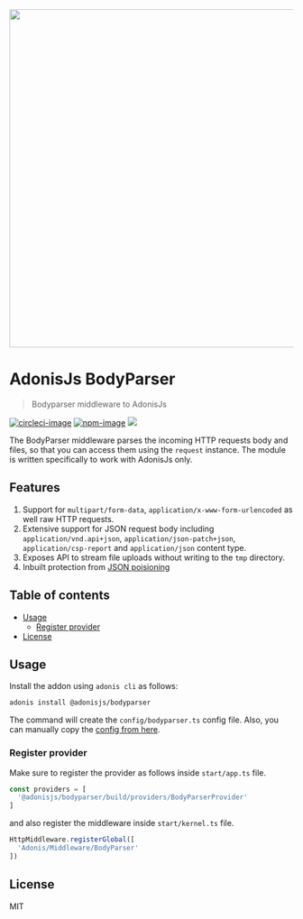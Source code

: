 <div align="center">
  <img src="https://res.cloudinary.com/adonisjs/image/upload/q_100/v1558612869/adonis-readme_zscycu.jpg" width="600px">
</div>

# AdonisJs BodyParser
> Bodyparser middleware to AdonisJs

[![circleci-image]][circleci-url] [![npm-image]][npm-url] ![](https://img.shields.io/badge/Typescript-294E80.svg?style=for-the-badge&logo=typescript)

The BodyParser middleware parses the incoming HTTP requests body and files, so that you can access them using the `request` instance. The module is written specifically to work with AdonisJs only.

## Features
1. Support for `multipart/form-data`, `application/x-www-form-urlencoded` as well raw HTTP requests.
2. Extensive support for JSON request body including `application/vnd.api+json`, `application/json-patch+json`, `application/csp-report` and `application/json` content type.
3. Exposes API to stream file uploads without writing to the `tmp` directory.
4. Inbuilt protection from [JSON poisioning](https://medium.com/intrinsic/javascript-prototype-poisoning-vulnerabilities-in-the-wild-7bc15347c96)

<!-- START doctoc generated TOC please keep comment here to allow auto update -->
<!-- DON'T EDIT THIS SECTION, INSTEAD RE-RUN doctoc TO UPDATE -->
## Table of contents

- [Usage](#usage)
  - [Register provider](#register-provider)
- [License](#license)

<!-- END doctoc generated TOC please keep comment here to allow auto update -->

## Usage
Install the addon using `adonis cli` as follows:

```sh
adonis install @adonisjs/bodyparser
```

The command will create the `config/bodyparser.ts` config file. Also, you can manually copy the [config from here](config/index.ts).

### Register provider
Make sure to register the provider as follows inside `start/app.ts` file.

```ts
const providers = [
  '@adonisjs/bodyparser/build/providers/BodyParserProvider'
]
```

and also register the middleware inside `start/kernel.ts` file.

```ts
HttpMiddleware.registerGlobal([
  'Adonis/Middleware/BodyParser'
])
```

[circleci-image]: https://img.shields.io/circleci/project/github/adonisjs/adonis-bodyparser/master.svg?style=for-the-badge&logo=appveyor
[circleci-url]: https://circleci.com/gh/adonisjs/adonis-bodyparser "circleci"

[npm-image]: https://img.shields.io/npm/v/@adonisjs/bodyparser.svg?style=for-the-badge&logo=npm
[npm-url]: https://npmjs.org/package/@adonisjs/bodyparser "npm"

## License
MIT
